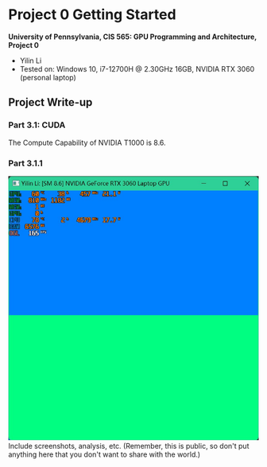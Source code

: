 Project 0 Getting Started
====================

**University of Pennsylvania, CIS 565: GPU Programming and Architecture, Project 0**

* Yilin Li
* Tested on: Windows 10, i7-12700H @ 2.30GHz 16GB, NVIDIA RTX 3060  (personal laptop)

## Project Write-up

### Part 3.1: CUDA

The Compute Capability of NVIDIA T1000 is 8.6. 

### Part 3.1.1 
![](images/3.1.1.jpg)
Include screenshots, analysis, etc. (Remember, this is public, so don't put
anything here that you don't want to share with the world.)

